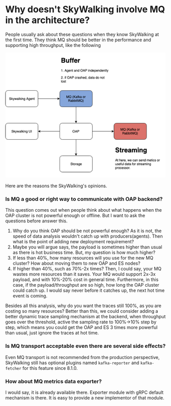 # Why doesn't SkyWalking involve MQ in the architecture?
People usually ask about these questions when they know SkyWalking at the first time.
They think MQ should be better in the performance and supporting high throughput, like the following

<img src="MQ-involved-architecture.png"/>

Here are the reasons the SkyWalking's opinions.

### Is MQ a good or right way to communicate with OAP backend?
This question comes out when people think about what happens when the OAP cluster is not powerful enough or offline. 
But I want to ask the questions before answer this.
1. Why do you think OAP should be not powerful enough? As it is not, the speed of data analysis wouldn't catch up with producers(agents). Then what is the point of adding new deployment requirement?
1. Maybe you will argue says, the payload is sometimes higher than usual as there is hot business time. But, my question is how much higher? 
1. If less than 40%, how many resources will you use for the new MQ cluster? How about moving them to new OAP and ES nodes?
1. If higher than 40%, such as 70%-2x times? Then, I could say, your MQ wastes more resources than it saves. 
Your MQ would support 2x-3x payload, and with 10%-20% cost in general time. Furthermore, in this case, 
if the payload/throughput are so high, how long the OAP cluster could catch up. I would say never before it catches up, the next hot time event is coming.

Besides all this analysis, why do you want the traces still 100%, as you are costing so many resources? 
Better than this, 
we could consider adding a better dynamic trace sampling mechanism at the backend, 
when throughput goes over the threshold, active the sampling rate to 100%->10% step by step, 
which means you could get the OAP and ES 3 times more powerful than usual, just ignore the traces at hot time.

### Is MQ transport acceptable even there are several side effects?
Even MQ transport is not recommended from the production perspective, SkyWalking still has optional plugins named
`kafka-reporter` and `kafka-fetcher` for this feature since 8.1.0. 

### How about MQ metrics data exporter?
I would say, it is already available there. Exporter module with gRPC default mechanism is there. It is easy to provide a new implementor of that module.